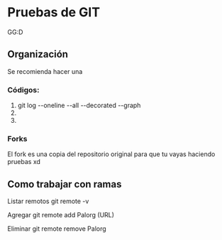 # Pruebas de GIT
GG:D

## Organización
Se recomienda hacer una 

### Códigos:
1. git log --oneline --all --decorated --graph
2.
3. 

### Forks
El fork es una copia del repositorio original para que tu vayas haciendo pruebas xd

## Como trabajar con ramas 
Listar remotos
git remote -v

Agregar
git remote add Palorg (URL)

Eliminar
git remote remove Palorg
